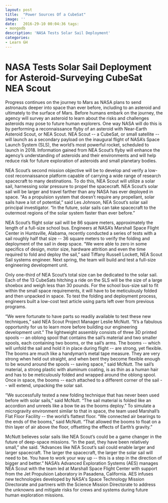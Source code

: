 ```yaml
---
layout: post
title:  "Power Sources Of a CubeSat"
image: ''
date:   2016-29-10 00:04:36 tags:
- mongodb
description: 'NASA Tests Solar Sail Deployment'
categories:
- Learn GH 
---
```

# NASA Tests Solar Sail Deployment for Asteroid-Surveying CubeSat NEA Scout

Progress continues on the journey to Mars as NASA plans to send astronauts deeper into space than ever before, including to an asteroid and ultimately to the surface of Mars. Before humans embark on the journey, the agency will survey an asteroid to learn about the risks and challenges asteroids may pose to future human explorers. One way NASA will do this is by performing a reconnaissance flyby of an asteroid with Near-Earth Asteroid Scout, or NEA Scout. NEA Scout -- a CubeSat, or small satellite -- will launch as a secondary payload on the inaugural flight of NASA’s Space Launch System (SLS), the world’s most powerful rocket, scheduled to launch in 2018. Information gained from NEA Scout’s flyby will enhance the agency’s understanding of asteroids and their environments and will help reduce risk for future exploration of asteroids and small planetary bodies.

NEA Scout’s second mission objective will be to develop and verify a low-cost reconnaissance platform capable of carrying a wide range of research spacecraft to many destinations. To do this, NEA Scout will utilize a solar sail, harnessing solar pressure to propel the spacecraft. NEA Scout’s solar sail will be larger and travel farther than any NASA has ever deployed in space. “As a propulsion system that doesn’t require any propellant, solar sails have a lot of potential,” said Les Johnson, NEA Scout’s solar sail principal investigator. “In the future, solar sails can take spacecraft to the outermost regions of the solar system faster than ever before.”

NEA Scout’s flight solar sail will be 86 square meters, approximately the length of a full-size school bus. Engineers at NASA’s Marshall Space Flight Center in Huntsville, Alabama, recently conducted a series of tests with a sail roughly half that size -- 36 square meters to verify the folding and deployment of the sail in deep space. “We were able to zero in some specifics of design, motor size, hardware attrition and even the time required to fold and deploy the sail,” said Tiffany Russell Lockett, NEA Scout Sail systems engineer. Next spring, the team will build and test a full-size engineering development unit.

Only one-third of NEA Scout’s total size can be dedicated to the solar sail. Each of the 13 CubeSats hitching a ride on the SLS will be the size of a large shoebox and weigh less than 30 pounds. For the school bus-size sail to fit within the small space requirements, it will have to be meticulously folded and then unpacked in space. To test the folding and deployment process, engineers built a low-cost test article using parts left over from previous programs.

“We were fortunate to have parts so readily available to test these new techniques,” said NEA Scout Project Manager Leslie McNutt. “It’s a fabulous opportunity for us to learn more before building our engineering development unit.” The lightweight assembly consists of three 3D printed spools -- an oblong spool that contains the sail’s material and two smaller spools, each containing two booms, or the sail’s arms. The booms -- which will unfold the sail and hold it in place during flight -- are strong, yet flexible. The booms are much like a handyman’s metal tape measure. They are very strong when held out straight, and when bent they become flexible enough to be wound around the spools -- saving space,” said McNutt. The sail’s material, a strong plastic with aluminum coating, is as thin as a human hair and has to be meticulously folded and wrapped around the oblong spool. Once in space, the booms -- each attached to a different corner of the sail -- will extend, unpacking the solar sail.

“We successfully tested a new folding technique that has never been used before with solar sails,” said McNutt. “The sail material is folded like an accordion and unreels like a bow tie as the booms deploy.” To simulate a microgravity environment similar to that in space, the team used Marshall’s Flat Floor Facility -- the world’s flattest floor. “We connected air bearings to the ends of the booms,” said McNutt. “That allowed the booms to float on a thin layer of air above the floor, offsetting the effects of Earth’s gravity.”

McNutt believes solar sails like NEA Scout’s could be a game changer in the future of deep-space missions. “In the past, they have been relatively small,” she said. “Advances like NEA Scout’s sail could enable larger and larger spacecraft. The larger the spacecraft, the larger the solar sail will need to be. You have to work your way up -- this is a step in the direction of bigger and better.” NASA’s Advanced Exploration Systems (AES) manages NEA Scout with the team led at Marshall Space Flight Center with support from the Jet Propulsion Laboratory in Pasadena, California. AES infuses new technologies developed by NASA's Space Technology Mission Directorate and partners with the Science Mission Directorate to address the unknowns and mitigate risks for crews and systems during future human exploration missions.
